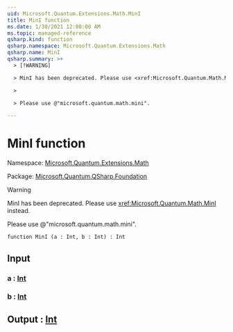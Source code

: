 ```yaml
---
uid: Microsoft.Quantum.Extensions.Math.MinI
title: MinI function
ms.date: 1/30/2021 12:00:00 AM
ms.topic: managed-reference
qsharp.kind: function
qsharp.namespace: Microsoft.Quantum.Extensions.Math
qsharp.name: MinI
qsharp.summary: >+
  > [!WARNING]

  > MinI has been deprecated. Please use <xref:Microsoft.Quantum.Math.MinI> instead.

  >

  > Please use @"microsoft.quantum.math.mini".

---
```


# MinI function

Namespace: [Microsoft.Quantum.Extensions.Math](xref:Microsoft.Quantum.Extensions.Math)

Package: [Microsoft.Quantum.QSharp.Foundation](https://nuget.org/packages/Microsoft.Quantum.QSharp.Foundation)


> [!WARNING]
> MinI has been deprecated. Please use <xref:Microsoft.Quantum.Math.MinI> instead.
>
> Please use @"microsoft.quantum.math.mini".



```qsharp
function MinI (a : Int, b : Int) : Int
```


## Input

### a : [Int](xref:microsoft.quantum.lang-ref.int)




### b : [Int](xref:microsoft.quantum.lang-ref.int)





## Output : [Int](xref:microsoft.quantum.lang-ref.int)

